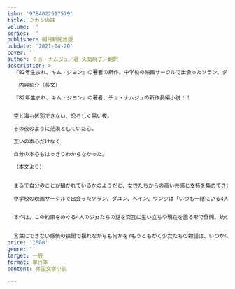 ```yaml
---
isbn: '9784022517579'
title: ミカンの味
volume: ''
series: ''
publisher: 朝日新聞出版
pubdate: '2021-04-20'
cover: ''
author: チョ・ナムジュ／著 矢島暁子／翻訳
description: >
  『82年生まれ、キム・ジヨン』の著者の新作。中学校の映画サークルで出会ったソラン、ダユン、ヘイン、ウンジは「いつも一緒にいる4人」だった。中学３年に上がる直前、旅先の済州島で彼女たちは衝動的にある約束をするのだが──。

  　内容紹介（長文）

  『82年生まれ、キム・ジヨン』の著者、チョ・ナムジュの新作長編小説！！


  空と海も区別できない、恐ろしく黒い夜。

  その夜のように茫漠としていた心。

  互いの本心だけなく

  自分の本心もはっきりわからなかった。

  （本文より）


  まるで自分のことが描かれているかのようだと、女性たちからの高い共感と支持を集めてきた著者が新作小説『ミカンの味』で主人公に選んだのは、4人の女子中学生。
   
  中学校の映画サークルで出会ったソラン、ダユン、ヘイン、ウンジは「いつも一緒にいる4人」として学内で知られている。中学3年生になる直前、済州島に行った彼女ちは衝動的に一つの約束を交わし、タイムカプセルに入れて埋める。未来が変わるかもしれないこの約束の裏には、さまざまな感情と計算による四者四様の理由が隠されていた。


  本作は、この約束をめぐる4人の少女たちの話を交互に生い立ちや現在を語る形で展開。幼なじみとの関係が突然終わってしまった傷を抱えるソラン、教師からの期待が大きく学校一モテるのにいつも寂しいダユン、古くさい父親と突然の困窮にイラ立ちを募らせるへイン、理由がわからないまま仲間外れにされた経験を引きずるウンジ。


  言葉にできない感情の狭間で揺れながらも何かを?もうともがく少女たちの物語は、いつかの自分の姿に重なり、うずく心を優しく包み込んでくれる。まったく新しい「私たちの物語」の始まりだ。
price: '1600'
genre: ''
target: 一般
format: 単行本
content: 外国文学小説

---
```

